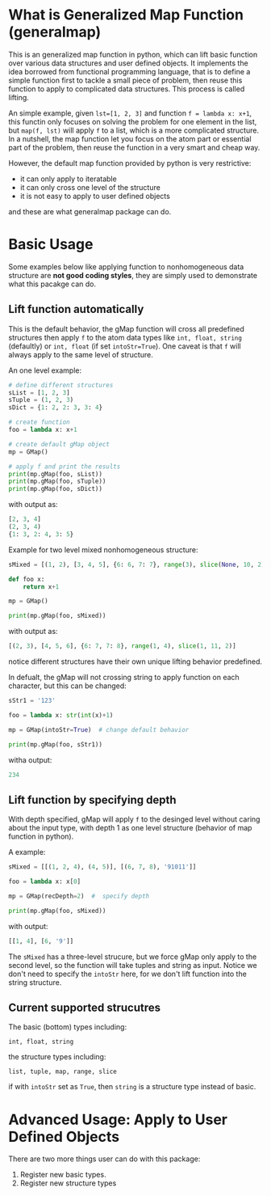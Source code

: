 # What is Generalized Map Function (generalmap)
This is an generalized map function in python, which can lift basic function over various data structures and user defined objects. It implements the idea borrowed from functional programming language, that is to define a simple function first to tackle a small piece of problem, then reuse this function to apply to complicated data structures. This process is called lifting.

An simple example, given `lst=[1, 2, 3]` and function `f = lambda x: x+1`, this functin only focuses on solving the problem for one element in the list, but `map(f, lst)` will apply `f` to a list, which is a more complicated structure. In a nutshell, the map function let you focus on the atom part or essential part of the problem, then reuse the function in a very smart and cheap way.

However, the default map function provided by python is very restrictive:
* it can only apply to iteratable
* it can only cross one level of the structure
* it is not easy to apply to user defined objects

and these are what generalmap package can do.

# Basic Usage
Some examples below like applying function to nonhomogeneous data structure are **not good coding styles**, they are simply used to demonstrate what this pacakge can do.

## Lift function automatically
This is the default behavior, the gMap function will cross all predefined structures then apply `f` to the atom data types like `int, float, string` (defaultly) or `int, float` (if set `intoStr=True`). One caveat is that `f` will always apply to the same level of structure.

An one level example:
```python
# define different structures
sList = [1, 2, 3]
sTuple = (1, 2, 3)
sDict = {1: 2, 2: 3, 3: 4}

# create function
foo = lambda x: x+1

# create default gMap object
mp = GMap()

# apply f and print the results
print(mp.gMap(foo, sList))
print(mp.gMap(foo, sTuple))
print(mp.gMap(foo, sDict))
```
with output as:
```python
[2, 3, 4]
(2, 3, 4)
{1: 3, 2: 4, 3: 5}
```

Example for two level mixed nonhomogeneous structure:
```python
sMixed = [(1, 2), [3, 4, 5], {6: 6, 7: 7}, range(3), slice(None, 10, 2)]

def foo x:
    return x+1

mp = GMap()

print(mp.gMap(foo, sMixed))
```
with output as:
```python
[(2, 3), [4, 5, 6], {6: 7, 7: 8}, range(1, 4), slice(1, 11, 2)]
```
notice different structures have their own unique lifting behavior predefined.


In defualt, the gMap will not crossing string to apply function on each character, but this can be changed:
```python
sStr1 = '123'

foo = lambda x: str(int(x)+1)

mp = GMap(intoStr=True)  # change default behavior

print(mp.gMap(foo, sStr1))
```
witha output:
```python
234
```

## Lift function by specifying depth
With depth specified, gMap will apply `f` to the desinged level without caring about the input type, with depth 1 as one level structure (behavior of map function in python).

A example:
```python
sMixed = [[(1, 2, 4), (4, 5)], [(6, 7, 8), '91011']]

foo = lambda x: x[0]

mp = GMap(recDepth=2)  #  specify depth

print(mp.gMap(foo, sMixed))
```
with output:
```python
[[1, 4], [6, '9']]
```
The `sMixed` has a three-level strucure, but we force gMap only apply to the second level, so the function will take tuples and string as input. Notice we don't need to specify the `intoStr` here, for we don't lift function into the string structure.

## Current supported strucutres
The basic (bottom) types including:

`int, float, string`

the structure types including:

`list, tuple, map, range, slice`

if with `intoStr` set as `True`, then `string` is a structure type instead of basic.

# Advanced Usage: Apply to User Defined Objects
There are two more things user can do with this package:
1. Register new basic types.
1. Register new structure types 

